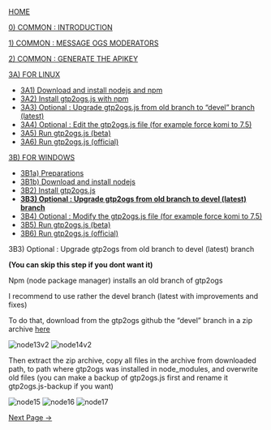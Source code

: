 [HOME](https://github.com/wonderingabout/gtp2ogs-tutorial)

[0) COMMON : INTRODUCTION](/docs/0-common-introduction.md)

[1) COMMON : MESSAGE OGS MODERATORS](/docs/1-common-message-ogs-moderators.md)

[2) COMMON : GENERATE THE APIKEY](/docs/2-common-generate-the-apikey.md)

[3A) FOR LINUX](/docs/3A0-FOR-LINUX.md)
  - [3A1) Download and install nodejs and npm](/docs/3A1-linux-download-install-nodejs.md)
  - [3A2) Install gtp2ogs.js with npm](/docs/3A2-linux-install-gt2ogs-js-with-npm.md)
  - [3A3) Optional : Upgrade gtp2ogs.js from old branch to “devel” branch (latest)](/docs/3A3-linux-optional-upgrade-to-devel.md)
  - [3A4) Optional : Edit the gtp2ogs.js file (for example force komi to 7.5)](3A4-linux-optional-edit-gtp2ogs-js-file.md)
  - [3A5) Run gtp2ogs.js (beta)](/docs/3A5-linux-run-gtp2ogs-js-beta.md)
  - [3A6) Run gtp2ogs.js (official)](/docs/3A6-linux-run-gtp2ogs-js-beta.md)


[3B) FOR WINDOWS](/docs/3B0-FOR-WINDOWS.md)

  - [3B1a) Preparations](/docs/3B1a-windows-preparations.md)
  - [3B1b) Download and install nodejs](/docs/3B1b-windows-download-install-nodejs.md)
  - [3B2) Install gtp2ogs.js](/docs/3B2-windows-install-gt2ogs-js-with-npm.md)
  - [**3B3) Optional : Upgrade gtp2ogs from old branch to devel (latest) branch**](/docs/3B3-windows-optional-upgrade-to-devel.md)
  - [3B4) Optional : Modify the gtp2ogs.js file (for example force komi to 7.5)](/docs/3B4-windows-optional-edit-gtp2ogs-js-file.md)
  - [3B5) Run gtp2ogs.js (beta)](/docs/3B5-windows-run-gtp2ogs-js-beta.md)
  - [3B6) Run gtp2ogs.js (official)](/docs/3B6-windows-run-gtp2ogs-js-beta.md)

3B3) Optional : Upgrade gtp2ogs from old branch to devel (latest) branch

**(You can skip this step if you dont want it)**

Npm (node package manager) installs an old branch of gtp2ogs

I recommend to use rather the devel branch (latest with improvements and fixes)

To do that, download from the gtp2ogs github the “devel” branch in a zip archive [here](https://github.com/online-go/gtp2ogs/tree/devel)

![node13v2](https://github.com/wonderingabout/gtp2ogs-tutorial/blob/master/pictures/node13v2.png?raw=true)
![node14v2](https://github.com/wonderingabout/gtp2ogs-tutorial/blob/master/pictures/node14v2.png?raw=true)

Then extract the zip archive, copy all files in the archive from downloaded path, to path where gtp2ogs was installed in node_modules, and overwrite old files (you can make a backup of gtp2ogs.js first and rename it gtp2ogs.js-backup if you want)

![node15](https://github.com/wonderingabout/gtp2ogs-tutorial/blob/master/pictures/node15.PNG?raw=true)
![node16](https://github.com/wonderingabout/gtp2ogs-tutorial/blob/master/pictures/node16.PNG?raw=true)
![node17](https://github.com/wonderingabout/gtp2ogs-tutorial/blob/master/pictures/node17.PNG?raw=true)

[Next Page ->](/docs/3B4-windows-optional-edit-gtp2ogs-js-file.md)
